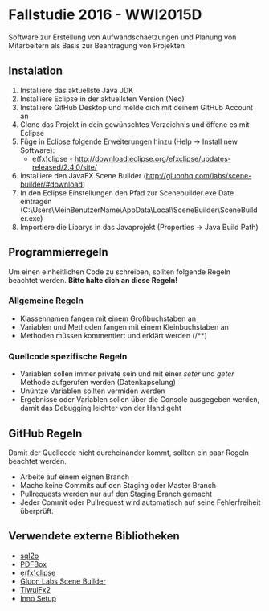 # Fallstudie 2016 - WWI2015D

Software zur Erstellung von Aufwandschaetzungen und Planung von Mitarbeitern als Basis zur Beantragung von Projekten

## Instalation
1. Installiere das aktuellste Java JDK
2. Installiere Eclipse in der aktuellsten Version (Neo)
3. Installiere GitHub Desktop und melde dich mit deinem GitHub Account an
4. Clone das Projekt in dein gewünschtes Verzeichnis und öffene es mit Eclipse
5. Füge in Eclipse folgende Erweiterungen hinzu (Help -> Install new Software): 
	- e(fx)clipse - http://download.eclipse.org/efxclipse/updates-released/2.4.0/site/
6. Installiere den JavaFX Scene Builder (http://gluonhq.com/labs/scene-builder/#download)
7. In den Eclipse Einstellungen den Pfad zur Scenebuilder.exe Date eintragen (C:\Users\MeinBenutzerName\AppData\Local\SceneBuilder\SceneBuilder.exe)
8. Importiere die Libarys in das Javaprojekt (Properties -> Java Build Path)
	
## Programmierregeln
Um einen einheitlichen Code zu schreiben, sollten folgende Regeln beachtet werden.
**Bitte halte dich an diese Regeln!**

### Allgemeine Regeln
- Klassennamen fangen mit einem Großbuchstaben an
- Variablen und Methoden fangen mit einem Kleinbuchstaben an
- Methoden müssen kommentiert und erklärt werden (/**)

### Quellcode spezifische Regeln
- Variablen sollen immer private sein und mit einer *seter* und *geter* Methode aufgerufen werden (Datenkapselung)
- Unüntze Variablen sollten vermiden werden
- Ergebnisse oder Variablen sollen über die Console ausgegeben werden, damit das Debugging leichter von der Hand geht



## GitHub Regeln
Damit der Quellcode nicht durcheinander kommt, sollten ein paar Regeln beachtet werden.

- Arbeite auf einem eignen Branch
- Mache keine Commits auf den Staging oder Master Branch
- Pullrequests werden nur auf den Staging Branch gemacht
- Jeder Commit oder Pullrequest wird automatisch auf seine Fehlerfreiheit überprüft.
	
## Verwendete externe Bibliotheken
- [sql2o](https://sql2o.org/)
- [PDFBox](https://pdfbox.apache.org/index.html)
- [e(fx)clipse](http://download.eclipse.org/efxclipse/updates-released/2.4.0/site/)
- [Gluon Labs Scene Builder](http://gluonhq.com/labs/scene-builder/#download)
- [TiwulFx2](http://tiwulfx.panemu.com/)
- [Inno Setup](http://www.jrsoftware.org/isdl.php)
